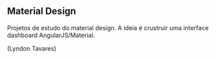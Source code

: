 ## Material Design

Projetos de estudo do material design. A ideia é crustruir uma interface dashboard AngularJS/Material.

(Lyndon Tavares)
